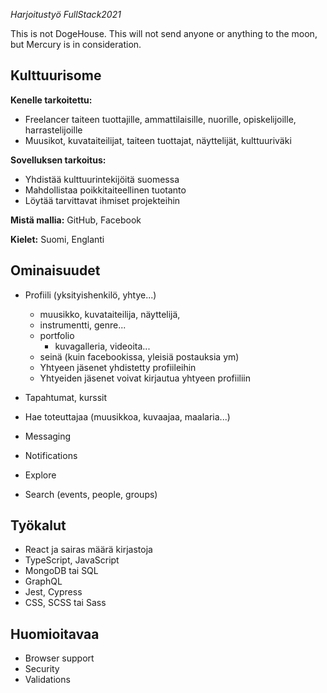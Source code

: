 _Harjoitustyö FullStack2021_

This is not DogeHouse. This will not send anyone or anything to the moon, but Mercury is in consideration.

## Kulttuurisome
**Kenelle tarkoitettu:** 
- Freelancer taiteen tuottajille, ammattilaisille, nuorille, opiskelijoille, harrastelijoille
- Muusikot, kuvataiteilijat, taiteen tuottajat, näyttelijät, kulttuuriväki 

**Sovelluksen tarkoitus:**
- Yhdistää kulttuurintekijöitä suomessa
- Mahdollistaa poikkitaiteellinen tuotanto
- Löytää tarvittavat ihmiset projekteihin

**Mistä mallia:**
GitHub, Facebook

**Kielet:**
Suomi, Englanti

## Ominaisuudet
- Profiili (yksityishenkilö, yhtye...)
  - muusikko, kuvataiteilija, näyttelijä,
  - instrumentti, genre...
  - portfolio
    - kuvagalleria, videoita...
  - seinä (kuin facebookissa, yleisiä postauksia ym)
  - Yhtyeen jäsenet yhdistetty profiileihin
  - Yhtyeiden jäsenet voivat kirjautua yhtyeen profiiliin

- Tapahtumat, kurssit

- Hae toteuttajaa (muusikkoa, kuvaajaa, maalaria...)

- Messaging

- Notifications

- Explore

- Search (events, people, groups)

## Työkalut
- React ja sairas määrä kirjastoja
- TypeScript, JavaScript
- MongoDB tai SQL
- GraphQL
- Jest, Cypress
- CSS, SCSS tai Sass

## Huomioitavaa
- Browser support
- Security
- Validations





